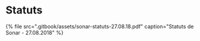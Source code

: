 # Statuts

{% file src=".gitbook/assets/sonar-statuts-27.08.18.pdf" caption="Statuts de Sonar - 27.08.2018" %}

